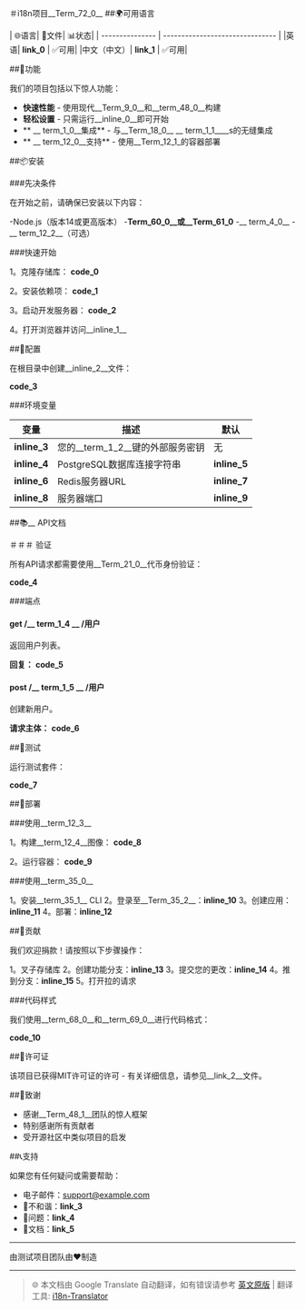 ＃i18n项目__Term_72_0__
##🌍可用语言

| 🌐语言| 📄文件| 📊状态|
| --------------- | ------------------------------- |
|英语| __link_0__ | ✅可用|
|中文（中文）| __link_1__ | ✅可用|

##🚀功能

我们的项目包括以下惊人功能：

 -  **快速性能**  - 使用现代__Term_9_0__和__term_48_0__构建
 -  **轻松设置**  - 只需运行__inline_0__即可开始
 -  ** __ term_1_0__集成**  - 与__Term_18_0__ __ term_1_1____s的无缝集成
 -  ** __ term_12_0__支持**  - 使用__Term_12_1_的容器部署

##📦安装

###先决条件

在开始之前，请确保已安装以下内容：

-Node.js（版本14或更高版本）
-__Term_60_0__或__Term_61_0__
-__ term_4_0__
-__ term_12_2__（可选）

###快速开始

1。克隆存储库：
__code_0__

2。安装依赖项：
__code_1__

3。启动开发服务器：
__code_2__

4。打开浏览器并访问__inline_1__

##🔧配置

在根目录中创建__inline_2__文件：

__code_3__

###环境变量

|变量|描述|默认|
| ----------- | ---------------- | ----------- |
| __inline_3__ |您的__term_1_2__键的外部服务密钥|无|
| __inline_4__ | PostgreSQL数据库连接字符串| __inline_5__ |
| __inline_6__ | Redis服务器URL | __inline_7__ |
| __inline_8__ |服务器端口| __inline_9__ |

##📚__ API文档

＃＃＃ 验证

所有API请求都需要使用__Term_21_0__代币身份验证：

__code_4__

###端点

#### get /__ term_1_4 __ /用户

返回用户列表。

**回复：**
__code_5__

#### post /__ term_1_5 __ /用户

创建新用户。

**请求主体：**
__code_6__

##🧪测试

运行测试套件：

__code_7__

##🚀部署

###使用__term_12_3__

1。构建__term_12_4__图像：
__code_8__

2。运行容器：
__code_9__

###使用__term_35_0__

1。安装__term_35_1__ CLI
2。登录至__Term_35_2__：__inline_10__
3。创建应用：__inline_11__
4。部署：__inline_12__

##🤝贡献

我们欢迎捐款！请按照以下步骤操作：

1。叉子存储库
2。创建功能分支：__inline_13__
3。提交您的更改：__inline_14__
4。推到分支：__inline_15__
5。打开拉的请求

###代码样式

我们使用__term_68_0__和__term_69_0__进行代码格式：

__code_10__

##📄许可证

该项目已获得MIT许可证的许可 - 有关详细信息，请参见__link_2__文件。

##🙏致谢

 - 感谢__Term_48_1__团队的惊人框架
 - 特别感谢所有贡献者
 - 受开源社区中类似项目的启发

##📞支持

如果您有任何疑问或需要帮助：

 - 电子邮件：support@example.com
 - 💬不和谐：__link_3__
 - 🐛问题：__link_4__
 - 📖文档：__link_5__

---

由测试项目团队由❤️制造

---
> 🌐 本文档由 Google Translate 自动翻译，如有错误请参考 [英文原版](./README_en.md) | 翻译工具: [i18n-Translator](https://github.com/1038lab/i18n-Translator)

<!-- AUTO-TRANSLATED -->